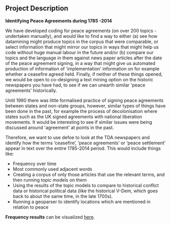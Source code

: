 

## Project Description

**Identifying Peace Agreements during 1785 -2014**


We have developed coding for peace agreements (on over 200 topics - undertaken manually), and would like to find a way to either (a) see how datamining might produce topics in the corpus that were comparable, or select information that might mirror our topics in ways that might help us code without huge manual labour in the future and/or (b) compare our topics and the language in them against news paper articles after the date of the peace agreement signing, in a way that might give us automated production of information of 'implementation' information on for example whether a ceasefire agreed held.  Finally, if neither of these things opened, we would be open to co-designing a text mining option on the historic newspapers you have had, to see if we can unearth similar 'peace agreements' historically.   

Until 1990 there was little formalised practice of signing peace agreements between states and non-state groups, however, similar types of things have been done in the past, for example the process of decolonisation where states such as the UK signed agreements with national liberation movements.  It would be interesting to see if similar issues were being discussed around 'agreement' at points in the past.

Therefore, we want to use defoe to look at the TDA newspapers and identify how the terms ‘ceasefire’, ‘peace agreements’ or ‘peace settlement’ appear in text over the entire 1785-2014 period. This would include things like:
- Frequency over time
- Most commonly used adjacent words
- Creating a corpus of only those articles that use the relevant terms, and then running topic models on them
- Using the results of the topic models to compare to historical conflict data or historical political data (like the historical V-Dem, which goes back to about the same time, in the late 1700s).
- Running a geoparser to identify locations which are mentioned in relation to peace
 
**Frequency results** can be visualized [here](https://github.com/defoe-code/defoe_visualization/tree/master/Round_2/Christine_Sanja).
